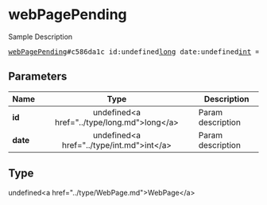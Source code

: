 # webPagePending

Sample Description

<pre>
<a href="../constructor/webPagePending.md">webPagePending</a>#c586da1c id:undefined<a href="../type/long.md">long</a> date:undefined<a href="../type/int.md">int</a> = undefined<a href="../type/WebPage.md">WebPage</a>;
</pre>

## Parameters

| Name | Type | Description |
|------|:----:|-------------|
| **id** | undefined&lt;a href=&#34;../type/long.md&#34;&gt;long&lt;/a&gt; | Param description |
| **date** | undefined&lt;a href=&#34;../type/int.md&#34;&gt;int&lt;/a&gt; | Param description |

## Type

undefined&lt;a href=&#34;../type/WebPage.md&#34;&gt;WebPage&lt;/a&gt;
